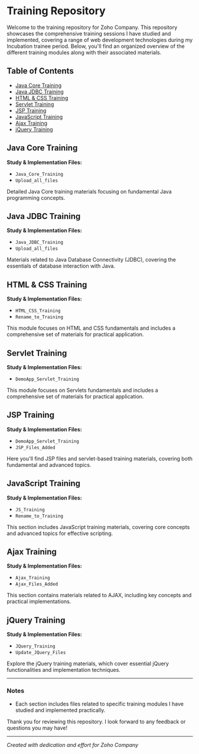 # Training Repository

Welcome to the training repository for Zoho Company. This repository showcases the comprehensive training sessions I have studied and implemented, covering a range of web development technologies during my Incubation trainee period. Below, you'll find an organized overview of the different training modules along with their associated materials.

## Table of Contents
- [Java Core Training](#java-core-training)
- [Java JDBC Training](#java-jdbc-training)
- [HTML & CSS Training](#html--css-training)
- [Servlet Training](#Servlet-training)
- [JSP Training](#jsp-training)
- [JavaScript Training](#javascript-training)
- [Ajax Training](#ajax-training)
- [jQuery Training](#jquery-training)

## Java Core Training

**Study & Implementation Files:**

- `Java_Core_Training`
- `Upload_all_files`

Detailed Java Core training materials focusing on fundamental Java programming concepts.

## Java JDBC Training

**Study & Implementation Files:**

- `Java_JDBC_Training`
- `Upload_all_files`

Materials related to Java Database Connectivity (JDBC), covering the essentials of database interaction with Java.

## HTML & CSS Training

**Study & Implementation Files:**

- `HTML_CSS_Training`
- `Rename_to_Training`

This module focuses on HTML and CSS fundamentals and includes a comprehensive set of materials for practical application.

## Servlet Training

**Study & Implementation Files:**

- `DemoApp_Servlet_Training`

This module focuses on Servlets fundamentals and includes a comprehensive set of materials for practical application.

## JSP Training

**Study & Implementation Files:**

- `DemoApp_Servlet_Training`
- `JSP_Files_Added`

Here you'll find JSP files and servlet-based training materials, covering both fundamental and advanced topics.

## JavaScript Training

**Study & Implementation Files:**

- `JS_Training`
- `Rename_to_Training`

This section includes JavaScript training materials, covering core concepts and advanced topics for effective scripting.

## Ajax Training

**Study & Implementation Files:**

- `Ajax_Training`
- `Ajax_Files_Added`

This section contains materials related to AJAX, including key concepts and practical implementations.

## jQuery Training

**Study & Implementation Files:**

- `JQuery_Training`
- `Update_JQuery_Files`

Explore the jQuery training materials, which cover essential jQuery functionalities and implementation techniques.

---

### Notes

- Each section includes files related to specific training modules I have studied and implemented practically.

Thank you for reviewing this repository. I look forward to any feedback or questions you may have!

---

*Created with dedication and effort for Zoho Company*

